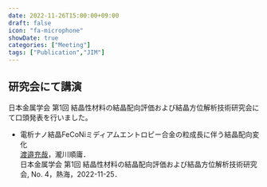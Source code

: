 ```yaml
---
date: 2022-11-26T15:00:00+09:00
draft: false
icon: "fa-microphone"
showDate: true
categories: ["Meeting"]
tags: ["Publication","JIM"]
---
```


## 研究会にて講演

日本金属学会 第1回 結晶性材料の結晶配向評価および結晶方位解析技術研究会にて口頭発表を行いました。

* 電析ナノ結晶FeCoNiミディアムエントロピー合金の粒成長に伴う結晶配向変化  
<u>渡邉充哉</u>，瀧川順庸．  
日本金属学会 第1回 結晶性材料の結晶配向評価および結晶方位解析技術研究会, 
No. 4，熱海，2022-11-25．